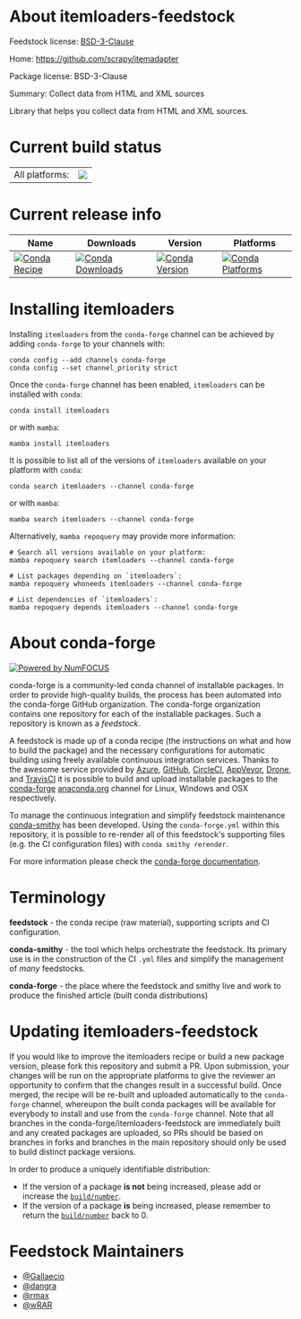About itemloaders-feedstock
===========================

Feedstock license: [BSD-3-Clause](https://github.com/conda-forge/itemloaders-feedstock/blob/main/LICENSE.txt)

Home: https://github.com/scrapy/itemadapter

Package license: BSD-3-Clause

Summary: Collect data from HTML and XML sources

Library that helps you collect data from HTML and XML sources.


Current build status
====================


<table><tr><td>All platforms:</td>
    <td>
      <a href="https://dev.azure.com/conda-forge/feedstock-builds/_build/latest?definitionId=10417&branchName=main">
        <img src="https://dev.azure.com/conda-forge/feedstock-builds/_apis/build/status/itemloaders-feedstock?branchName=main">
      </a>
    </td>
  </tr>
</table>

Current release info
====================

| Name | Downloads | Version | Platforms |
| --- | --- | --- | --- |
| [![Conda Recipe](https://img.shields.io/badge/recipe-itemloaders-green.svg)](https://anaconda.org/conda-forge/itemloaders) | [![Conda Downloads](https://img.shields.io/conda/dn/conda-forge/itemloaders.svg)](https://anaconda.org/conda-forge/itemloaders) | [![Conda Version](https://img.shields.io/conda/vn/conda-forge/itemloaders.svg)](https://anaconda.org/conda-forge/itemloaders) | [![Conda Platforms](https://img.shields.io/conda/pn/conda-forge/itemloaders.svg)](https://anaconda.org/conda-forge/itemloaders) |

Installing itemloaders
======================

Installing `itemloaders` from the `conda-forge` channel can be achieved by adding `conda-forge` to your channels with:

```
conda config --add channels conda-forge
conda config --set channel_priority strict
```

Once the `conda-forge` channel has been enabled, `itemloaders` can be installed with `conda`:

```
conda install itemloaders
```

or with `mamba`:

```
mamba install itemloaders
```

It is possible to list all of the versions of `itemloaders` available on your platform with `conda`:

```
conda search itemloaders --channel conda-forge
```

or with `mamba`:

```
mamba search itemloaders --channel conda-forge
```

Alternatively, `mamba repoquery` may provide more information:

```
# Search all versions available on your platform:
mamba repoquery search itemloaders --channel conda-forge

# List packages depending on `itemloaders`:
mamba repoquery whoneeds itemloaders --channel conda-forge

# List dependencies of `itemloaders`:
mamba repoquery depends itemloaders --channel conda-forge
```


About conda-forge
=================

[![Powered by
NumFOCUS](https://img.shields.io/badge/powered%20by-NumFOCUS-orange.svg?style=flat&colorA=E1523D&colorB=007D8A)](https://numfocus.org)

conda-forge is a community-led conda channel of installable packages.
In order to provide high-quality builds, the process has been automated into the
conda-forge GitHub organization. The conda-forge organization contains one repository
for each of the installable packages. Such a repository is known as a *feedstock*.

A feedstock is made up of a conda recipe (the instructions on what and how to build
the package) and the necessary configurations for automatic building using freely
available continuous integration services. Thanks to the awesome service provided by
[Azure](https://azure.microsoft.com/en-us/services/devops/), [GitHub](https://github.com/),
[CircleCI](https://circleci.com/), [AppVeyor](https://www.appveyor.com/),
[Drone](https://cloud.drone.io/welcome), and [TravisCI](https://travis-ci.com/)
it is possible to build and upload installable packages to the
[conda-forge](https://anaconda.org/conda-forge) [anaconda.org](https://anaconda.org/)
channel for Linux, Windows and OSX respectively.

To manage the continuous integration and simplify feedstock maintenance
[conda-smithy](https://github.com/conda-forge/conda-smithy) has been developed.
Using the ``conda-forge.yml`` within this repository, it is possible to re-render all of
this feedstock's supporting files (e.g. the CI configuration files) with ``conda smithy rerender``.

For more information please check the [conda-forge documentation](https://conda-forge.org/docs/).

Terminology
===========

**feedstock** - the conda recipe (raw material), supporting scripts and CI configuration.

**conda-smithy** - the tool which helps orchestrate the feedstock.
                   Its primary use is in the construction of the CI ``.yml`` files
                   and simplify the management of *many* feedstocks.

**conda-forge** - the place where the feedstock and smithy live and work to
                  produce the finished article (built conda distributions)


Updating itemloaders-feedstock
==============================

If you would like to improve the itemloaders recipe or build a new
package version, please fork this repository and submit a PR. Upon submission,
your changes will be run on the appropriate platforms to give the reviewer an
opportunity to confirm that the changes result in a successful build. Once
merged, the recipe will be re-built and uploaded automatically to the
`conda-forge` channel, whereupon the built conda packages will be available for
everybody to install and use from the `conda-forge` channel.
Note that all branches in the conda-forge/itemloaders-feedstock are
immediately built and any created packages are uploaded, so PRs should be based
on branches in forks and branches in the main repository should only be used to
build distinct package versions.

In order to produce a uniquely identifiable distribution:
 * If the version of a package **is not** being increased, please add or increase
   the [``build/number``](https://docs.conda.io/projects/conda-build/en/latest/resources/define-metadata.html#build-number-and-string).
 * If the version of a package **is** being increased, please remember to return
   the [``build/number``](https://docs.conda.io/projects/conda-build/en/latest/resources/define-metadata.html#build-number-and-string)
   back to 0.

Feedstock Maintainers
=====================

* [@Gallaecio](https://github.com/Gallaecio/)
* [@dangra](https://github.com/dangra/)
* [@rmax](https://github.com/rmax/)
* [@wRAR](https://github.com/wRAR/)

